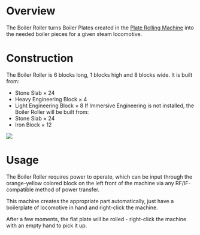 # Overview
The Boiler Roller turns Boiler Plates created in the [Plate Rolling Machine](immersiverailroading:wiki/en_us/machines/plate_rolling_machine.md) into the needed boiler pieces for a given steam locomotive.

# Construction
The Boiler Roller is 6 blocks long, 1 blocks high and 8 blocks wide.
It is built from:
* Stone Slab × 24
* Heavy Engineering Block × 4
* Light Engineering Block × 8
If Immersive Engineering is not installed, the Boiler Roller will be built from:
* Stone Slab × 24
* Iron Block × 12

![](immersiverailroading:wiki/images/boiler_machine1.png)

# Usage
The Boiler Roller requires power to operate, which can be input through the orange-yellow colored block on the left front of the machine via any RF/IF-compatible method of power transfer.

This machine creates the appropriate part automatically, just have a boilerplate of locomotive in hand and right-click the machine. 

After a few moments, the flat plate will be rolled - right-click the machine with an empty hand to pick it up.